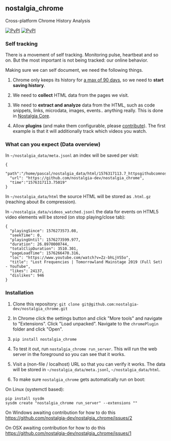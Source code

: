 ## nostalgia_chrome

Cross-platform Chrome History Analysis

[![PyPI](https://img.shields.io/pypi/v/nostalgia_chrome.svg?style=flat-square)](https://pypi.python.org/pypi/nostalgia_chrome/)
[![PyPI](https://img.shields.io/pypi/pyversions/nostalgia_chrome.svg?style=flat-square)](https://pypi.python.org/pypi/nostalgia_chrome/)

### Self tracking

There is a movement of self tracking. Monitoring pulse, heartbeat and so on. But the most important is not being tracked: our online behavior.

Making sure we can self document, we need the following things.

1. Chrome only keeps its history for [a max of 90 days](https://support.google.com/chrome/answer/95589), so we need to **start saving history**.

1. We need to **collect** HTML data from the pages we visit.

1. We need to **extract and analyze** data from the HTML, such as code snippets, links, microdata, images, events.. anything really. This is done in [Nostalgia Core](https://github.com/nostalgia-dev/nostalgia).

4. Allow **plugins** (and make them configurable, please [contribute](https://github.com/nostalgia-dev/nostalgia_chrome/issues/3)). The first example is that it will additionally track which videos you watch.

### What can you expect (Data overview)

In `~/nostalgia_data/meta.jsonl` an index will be saved per visit:

    {
      "path":"/home/pascal/nostalgia_data/html/1576317113.7_httpsgithubcomnostalgiadevnostalgia_chrome.html.gz",
      "url": "https://github.com/nostalgia-dev/nostalgia_chrome",
      "time":"1576317113.75019"
    }


In `~/nostalgia_data/html` the source HTML will be stored as `.html.gz` (reaching about 8x compression).

In `~/nostalgia_data/videos_watched.jsonl` the data for events on HTML5 video elements will be stored (on stop playing/close tab):

    {
      "playingSince": 1576273573.08,
      "seekTime": 0,
      "playingUntil": 1576273599.977,
      "duration": 26.8970000744,
      "totalClipDuration": 3510.301,
      "pageLoadTime": 1576266470.316,
      "loc": "https://www.youtube.com/watch?v=Zz-bhLjVS5o",
      "title": "Lost Frequencies | Tomorrowland Mainstage 2019 (Full Set) - YouTube",
      "likes": 24137,
      "dislikes": 946
    }

### Installation

1. Clone this repository: `git clone git@github.com:nostalgia-dev/nostalgia_chrome.git`

1. In Chrome click the settings button and click "More tools" and navigate to "Extensions". Click "Load unpacked". Navigate to the `chromePlugin` folder and click "Open".

1. `pip install nostalgia_chrome`

1. To test it out, run `nostalgia_chrome run_server`. This will run the web server in the foreground so you can see that it works.

1. Visit a (non-file / localhost) URL so that you can verify it works. The data will be stored in `~/nostalgia_data/meta.jsonl`, `~/nostalgia_data/html`.

1. To make sure `nostalgia_chrome` gets automatically run on boot:

On Linux (systemctl based):

    pip install sysdm
    sysdm create "nostalgia_chrome run_server" --extensions ""

On Windows awaiting contribution for how to do this https://github.com/nostalgia-dev/nostalgia_chrome/issues/2

On OSX awaiting contribution for how to do this https://github.com/nostalgia-dev/nostalgia_chrome/issues/1
